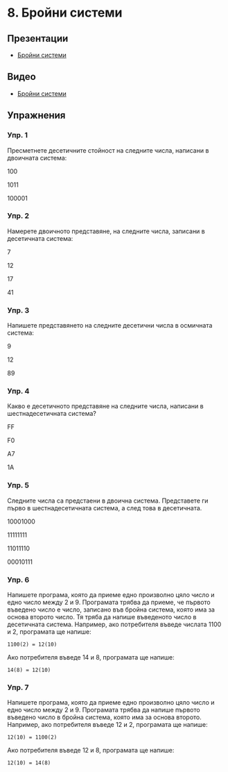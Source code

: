 # 8. Бройни системи

## Презентации
* [Бройни системи](https://drive.google.com/file/d/13pWEll-djBG2lVCwx0lr9ujB2-iEtg7O/view?usp=sharing)

## Видео
* [Бройни системи](https://drive.google.com/file/d/1T6AVnxSZmOuSjpfybdeo2PU6YuWRXfyE/view?usp=sharing)

## Упражнения

### Упр. 1
Пресметнете десетичните стойност на следните числа, написани в двоичната система:

100

1011

100001

### Упр. 2

Намерете двоичното представяне, на следните числа, записани в десетичната система:

7

12

17

41

### Упр. 3

Напишете представянето на следните десетични числа в осмичната система:

9

12

89

### Упр. 4

Какво е десетичното представяне на следните числа, написани в шестнадесетичната система?

FF

F0

A7

1A

### Упр. 5
Следните числа са предстаени в двоична система. Представете ги първо в шестнадесетичната система, а след това в десетичната.

10001000

11111111

11011110

00010111

### Упр. 6
Напишете програма, която да приеме едно произволно цяло число и едно число между 2 и 9. Програмата трябва да приеме, че първото въведено число е число, записано във бройна система, която има за основа второто число. Тя тряба да напише въведеното число в десетичната система. Например, ако потребителя въведе числата 1100 и 2, програмата ще напише:
~~~
1100(2) = 12(10)
~~~
Ако потребителя въведе 14 и 8, програмата ще напише:
~~~
14(8) = 12(10)
~~~

### Упр. 7
Напишете програма, която да приеме едно произволно цяло число и едно число между 2 и 9. Програмата трябва да напише първото въведено число в бройна система, която има за основа второто. Например, ако потребителя въведе 12 и 2, програмата ще напише:
~~~
12(10) = 1100(2)
~~~
Ако потребителя въведе 12 и 8, програмата ще напише:
~~~
12(10) = 14(8)
~~~
